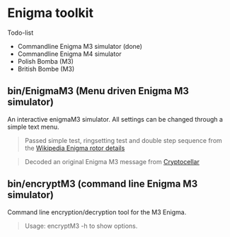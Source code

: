 # Enigma toolkit

Todo-list
- Commandline Enigma M3 simulator (done)
- Commandline Enigma M4 simulator
- Polish Bomba (M3)
- British Bombe (M3)



## bin/EnigmaM3 (Menu driven Enigma M3 simulator)
An interactive enigmaM3 simulator. All settings can be changed through a simple text menu.
> Passed simple test, ringsetting test and double step sequence from the [Wikipedia Enigma rotor details](https://en.wikipedia.org/wiki/Enigma_rotor_details)

> Decoded an original Enigma M3 message from [Cryptocellar](http://cryptocellar.org/Enigma/Enigma_ModernBreaking.html)

## bin/encryptM3 (command line Enigma M3 simulator)
Command line encryption/decryption tool for the M3 Enigma.
> Usage: encryptM3 -h to show options.




